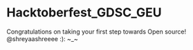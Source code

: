 # Hacktoberfest_GDSC_GEU
Congratulations on taking your first step towards Open source!
@shreyaashreeee
:):
~_~

